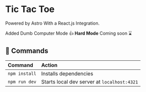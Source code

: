 # Tic Tac Toe

Powered by Astro With a React.js Integration.

Added Dumb Computer Mode 👍
**Hard Mode** Coming soon ⌛

## 🧞 Commands

| Command                   | Action                                           |
| :------------------------ | :----------------------------------------------- |
| `npm install`             | Installs dependencies                            |
| `npm run dev`             | Starts local dev server at `localhost:4321`      |
